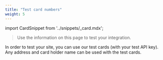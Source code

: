 ```yaml
---
title: "Test card numbers"
weight: 5
---
```


import CardSnippet from '../snippets/_card.mdx';

>Use the information on this page to test your integration.

In order to test your site, you can use our test cards (with your test API key). Any address and card holder name can be used with the test cards.

<CardSnippet />